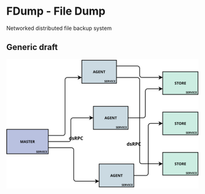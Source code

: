 # FDump - File Dump

Networked distributed file backup system


## Generic draft

![](/docs/draft01.svg "Generic Draft")


